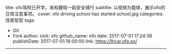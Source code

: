 title: ofo驾校已开学，来和鹿晗一起安全骑行
subtitle: 以视频为载体，展示ofo的日常注意事项。
cover: ofo driving school has started school.jpg
categories: 场景型型
tags:
  - Git
  - Fork
author:
  nick: ofo
  github_name: ofo
date: 2017-07-01 17:24:36
publishDate: 2017-07-01 16:00:00
link: https://lhcar.ofo.so/
---
